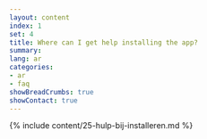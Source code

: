 ```yaml
---
layout: content
index: 1
set: 4
title: Where can I get help installing the app?
summary: 
lang: ar
categories:
- ar
- faq
showBreadCrumbs: true
showContact: true
---
```

{% include content/25-hulp-bij-installeren.md %}
